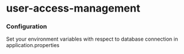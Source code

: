 # user-access-management

### Configuration
Set your environment variables with respect to database connection in application.properties 